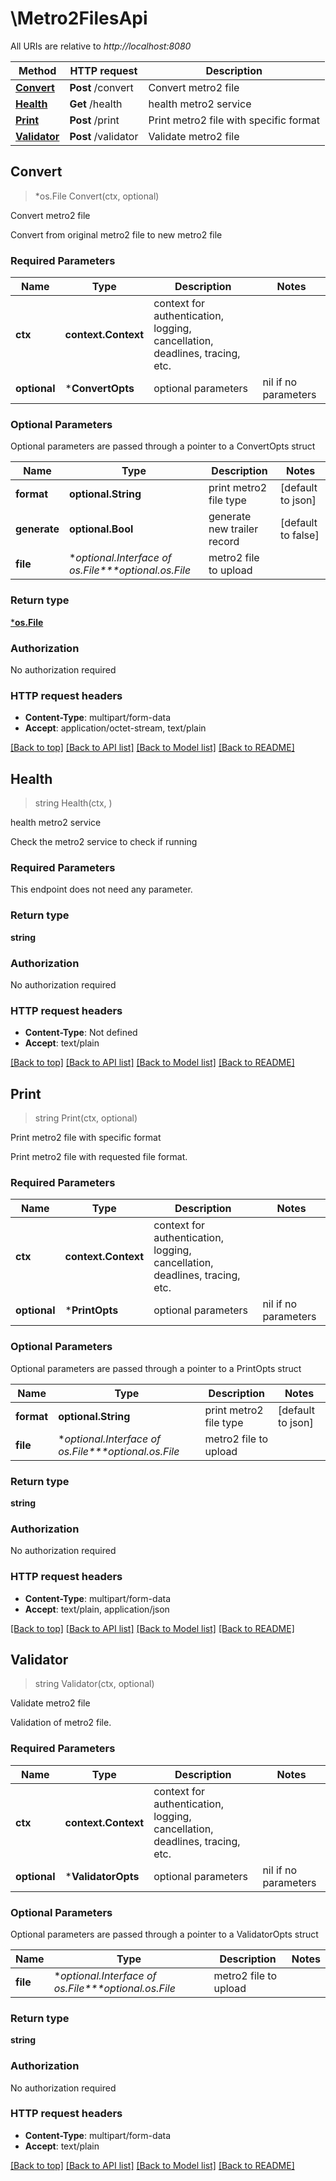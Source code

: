 # \Metro2FilesApi

All URIs are relative to *http://localhost:8080*

Method | HTTP request | Description
------------- | ------------- | -------------
[**Convert**](Metro2FilesApi.md#Convert) | **Post** /convert | Convert metro2 file
[**Health**](Metro2FilesApi.md#Health) | **Get** /health | health metro2 service
[**Print**](Metro2FilesApi.md#Print) | **Post** /print | Print metro2 file with specific format
[**Validator**](Metro2FilesApi.md#Validator) | **Post** /validator | Validate metro2 file



## Convert

> *os.File Convert(ctx, optional)

Convert metro2 file

Convert from original metro2 file to new metro2 file

### Required Parameters


Name | Type | Description  | Notes
------------- | ------------- | ------------- | -------------
**ctx** | **context.Context** | context for authentication, logging, cancellation, deadlines, tracing, etc.
 **optional** | ***ConvertOpts** | optional parameters | nil if no parameters

### Optional Parameters

Optional parameters are passed through a pointer to a ConvertOpts struct


Name | Type | Description  | Notes
------------- | ------------- | ------------- | -------------
 **format** | **optional.String**| print metro2 file type | [default to json]
 **generate** | **optional.Bool**| generate new trailer record | [default to false]
 **file** | **optional.Interface of *os.File****optional.*os.File**| metro2 file to upload | 

### Return type

[***os.File**](*os.File.md)

### Authorization

No authorization required

### HTTP request headers

- **Content-Type**: multipart/form-data
- **Accept**: application/octet-stream, text/plain

[[Back to top]](#) [[Back to API list]](../README.md#documentation-for-api-endpoints)
[[Back to Model list]](../README.md#documentation-for-models)
[[Back to README]](../README.md)


## Health

> string Health(ctx, )

health metro2 service

Check the metro2 service to check if running

### Required Parameters

This endpoint does not need any parameter.

### Return type

**string**

### Authorization

No authorization required

### HTTP request headers

- **Content-Type**: Not defined
- **Accept**: text/plain

[[Back to top]](#) [[Back to API list]](../README.md#documentation-for-api-endpoints)
[[Back to Model list]](../README.md#documentation-for-models)
[[Back to README]](../README.md)


## Print

> string Print(ctx, optional)

Print metro2 file with specific format

Print metro2 file with requested file format.

### Required Parameters


Name | Type | Description  | Notes
------------- | ------------- | ------------- | -------------
**ctx** | **context.Context** | context for authentication, logging, cancellation, deadlines, tracing, etc.
 **optional** | ***PrintOpts** | optional parameters | nil if no parameters

### Optional Parameters

Optional parameters are passed through a pointer to a PrintOpts struct


Name | Type | Description  | Notes
------------- | ------------- | ------------- | -------------
 **format** | **optional.String**| print metro2 file type | [default to json]
 **file** | **optional.Interface of *os.File****optional.*os.File**| metro2 file to upload | 

### Return type

**string**

### Authorization

No authorization required

### HTTP request headers

- **Content-Type**: multipart/form-data
- **Accept**: text/plain, application/json

[[Back to top]](#) [[Back to API list]](../README.md#documentation-for-api-endpoints)
[[Back to Model list]](../README.md#documentation-for-models)
[[Back to README]](../README.md)


## Validator

> string Validator(ctx, optional)

Validate metro2 file

Validation of metro2 file.

### Required Parameters


Name | Type | Description  | Notes
------------- | ------------- | ------------- | -------------
**ctx** | **context.Context** | context for authentication, logging, cancellation, deadlines, tracing, etc.
 **optional** | ***ValidatorOpts** | optional parameters | nil if no parameters

### Optional Parameters

Optional parameters are passed through a pointer to a ValidatorOpts struct


Name | Type | Description  | Notes
------------- | ------------- | ------------- | -------------
 **file** | **optional.Interface of *os.File****optional.*os.File**| metro2 file to upload | 

### Return type

**string**

### Authorization

No authorization required

### HTTP request headers

- **Content-Type**: multipart/form-data
- **Accept**: text/plain

[[Back to top]](#) [[Back to API list]](../README.md#documentation-for-api-endpoints)
[[Back to Model list]](../README.md#documentation-for-models)
[[Back to README]](../README.md)

